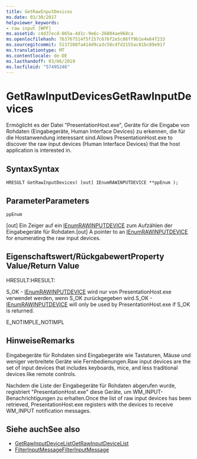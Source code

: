 ```yaml
---
title: GetRawInputDevices
ms.date: 03/30/2017
helpviewer_keywords:
- raw input [WPF]
ms.assetid: c4d37ecd-065a-4d1c-9e6c-26804ae968ca
ms.openlocfilehash: 763767514f5f157c676f2e5c86ff9b1e4e64f233
ms.sourcegitcommit: 5137208fa414d9ca3c58cdfd2155ac81bc89e917
ms.translationtype: MT
ms.contentlocale: de-DE
ms.lasthandoff: 03/06/2019
ms.locfileid: "57495246"
---
```

# <a name="getrawinputdevices"></a><span data-ttu-id="744af-102">GetRawInputDevices</span><span class="sxs-lookup"><span data-stu-id="744af-102">GetRawInputDevices</span></span>
<span data-ttu-id="744af-103">Ermöglicht es der Datei "PresentationHost.exe", Geräte für die Eingabe von Rohdaten (Eingabegeräte, Human Interface Devices) zu erkennen, die für die Hostanwendung interessant sind.</span><span class="sxs-lookup"><span data-stu-id="744af-103">Allows PresentationHost.exe to discover the raw input devices (Human Interface Devices) that the host application is interested in.</span></span>  
  
## <a name="syntax"></a><span data-ttu-id="744af-104">Syntax</span><span class="sxs-lookup"><span data-stu-id="744af-104">Syntax</span></span>  
  
```  
HRESULT GetRawInputDevices( [out] IEnumRAWINPUTDEVICE **ppEnum );  
```  
  
## <a name="parameters"></a><span data-ttu-id="744af-105">Parameter</span><span class="sxs-lookup"><span data-stu-id="744af-105">Parameters</span></span>  
 `ppEnum`  
  
 <span data-ttu-id="744af-106">[out] Ein Zeiger auf ein [IEnumRAWINPUTDEVICE](ienumrawinputdevice.md) zum Aufzählen der Eingabegeräte für Rohdaten.</span><span class="sxs-lookup"><span data-stu-id="744af-106">[out] A pointer to an [IEnumRAWINPUTDEVICE](ienumrawinputdevice.md) for enumerating the raw input devices.</span></span>  
  
## <a name="property-valuereturn-value"></a><span data-ttu-id="744af-107">Eigenschaftswert/Rückgabewert</span><span class="sxs-lookup"><span data-stu-id="744af-107">Property Value/Return Value</span></span>  
 <span data-ttu-id="744af-108">HRESULT:</span><span class="sxs-lookup"><span data-stu-id="744af-108">HRESULT:</span></span>  
  
 <span data-ttu-id="744af-109">S_OK - [IEnumRAWINPUTDEVICE](ienumrawinputdevice.md) wird nur von PresentationHost.exe verwendet werden, wenn S_OK zurückgegeben wird.</span><span class="sxs-lookup"><span data-stu-id="744af-109">S_OK - [IEnumRAWINPUTDEVICE](ienumrawinputdevice.md) will only be used by PresentationHost.exe if S_OK is returned.</span></span>  
  
 <span data-ttu-id="744af-110">E_NOTIMPL</span><span class="sxs-lookup"><span data-stu-id="744af-110">E_NOTIMPL</span></span>  
  
## <a name="remarks"></a><span data-ttu-id="744af-111">Hinweise</span><span class="sxs-lookup"><span data-stu-id="744af-111">Remarks</span></span>  
 <span data-ttu-id="744af-112">Eingabegeräte für Rohdaten sind Eingabegeräte wie Tastaturen, Mäuse und weniger verbreitete Geräte wie Fernbedienungen.</span><span class="sxs-lookup"><span data-stu-id="744af-112">Raw input devices are the set of input devices that includes keyboards, mice, and less traditional devices like remote controls.</span></span>  
  
 <span data-ttu-id="744af-113">Nachdem die Liste der Eingabegeräte für Rohdaten abgerufen wurde, registriert "PresentationHost.exe" diese Geräte, um WM_INPUT-Benachrichtigungen zu erhalten.</span><span class="sxs-lookup"><span data-stu-id="744af-113">Once the list of raw input devices has been retrieved, PresentationHost.exe registers with the devices to receive WM_INPUT notification messages.</span></span>  
  
## <a name="see-also"></a><span data-ttu-id="744af-114">Siehe auch</span><span class="sxs-lookup"><span data-stu-id="744af-114">See also</span></span>
- [<span data-ttu-id="744af-115">GetRawInputDeviceList</span><span class="sxs-lookup"><span data-stu-id="744af-115">GetRawInputDeviceList</span></span>](/windows/desktop/api/winuser/nf-winuser-getrawinputdevicelist)
- [<span data-ttu-id="744af-116">FilterInputMessage</span><span class="sxs-lookup"><span data-stu-id="744af-116">FilterInputMessage</span></span>](filterinputmessage.md)
